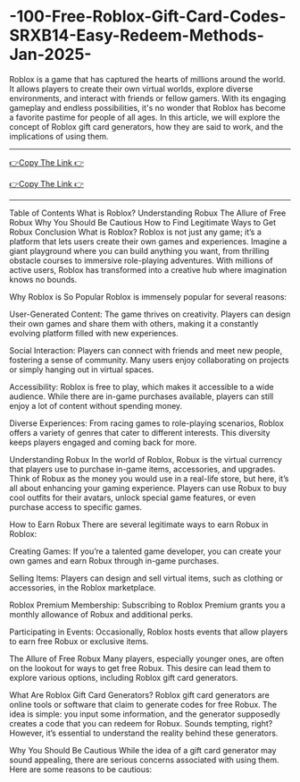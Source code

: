 # -100-Free-Roblox-Gift-Card-Codes-SRXB14-Easy-Redeem-Methods-Jan-2025-

Roblox is a game that has captured the hearts of millions around the world. It allows players to create their own virtual worlds, explore diverse environments, and interact with friends or fellow gamers. With its engaging gameplay and endless possibilities, it's no wonder that Roblox has become a favorite pastime for people of all ages. In this article, we will explore the concept of Roblox gift card generators, how they are said to work, and the implications of using them.


**************************************

[👉Copy The Link 👉](https://offersfrog.com/robux-gift)

[👉Copy The Link 👉](https://offersfrog.com/robux-gift)

**************************************



Table of Contents
What is Roblox?
Understanding Robux
The Allure of Free Robux
Why You Should Be Cautious
How to Find Legitimate Ways to Get Robux
Conclusion
What is Roblox?
Roblox is not just any game; it’s a platform that lets users create their own games and experiences. Imagine a giant playground where you can build anything you want, from thrilling obstacle courses to immersive role-playing adventures. With millions of active users, Roblox has transformed into a creative hub where imagination knows no bounds.

Why Roblox is So Popular
Roblox is immensely popular for several reasons:

User-Generated Content: The game thrives on creativity. Players can design their own games and share them with others, making it a constantly evolving platform filled with new experiences.

Social Interaction: Players can connect with friends and meet new people, fostering a sense of community. Many users enjoy collaborating on projects or simply hanging out in virtual spaces.

Accessibility: Roblox is free to play, which makes it accessible to a wide audience. While there are in-game purchases available, players can still enjoy a lot of content without spending money.

Diverse Experiences: From racing games to role-playing scenarios, Roblox offers a variety of genres that cater to different interests. This diversity keeps players engaged and coming back for more.

Understanding Robux
In the world of Roblox, Robux is the virtual currency that players use to purchase in-game items, accessories, and upgrades. Think of Robux as the money you would use in a real-life store, but here, it’s all about enhancing your gaming experience. Players can use Robux to buy cool outfits for their avatars, unlock special game features, or even purchase access to specific games.

How to Earn Robux
There are several legitimate ways to earn Robux in Roblox:

Creating Games: If you’re a talented game developer, you can create your own games and earn Robux through in-game purchases.

Selling Items: Players can design and sell virtual items, such as clothing or accessories, in the Roblox marketplace.

Roblox Premium Membership: Subscribing to Roblox Premium grants you a monthly allowance of Robux and additional perks.

Participating in Events: Occasionally, Roblox hosts events that allow players to earn free Robux or exclusive items.

The Allure of Free Robux
Many players, especially younger ones, are often on the lookout for ways to get free Robux. This desire can lead them to explore various options, including Roblox gift card generators.

What Are Roblox Gift Card Generators?
Roblox gift card generators are online tools or software that claim to generate codes for free Robux. The idea is simple: you input some information, and the generator supposedly creates a code that you can redeem for Robux. Sounds tempting, right? However, it’s essential to understand the reality behind these generators.

Why You Should Be Cautious
While the idea of a gift card generator may sound appealing, there are serious concerns associated with using them. Here are some reasons to be cautious:
